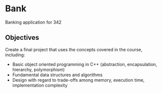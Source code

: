 # Bank
Banking application for 342

## Objectives
Create a final project that uses the concepts covered in the course, including:
- Basic object oriented programming in C++ (abstraction, encapsulation, hierarchy, polymorphism)
- Fundamental data structures and algorithms
- Design with regard to trade-offs among memory, execution time, implementation complexity
